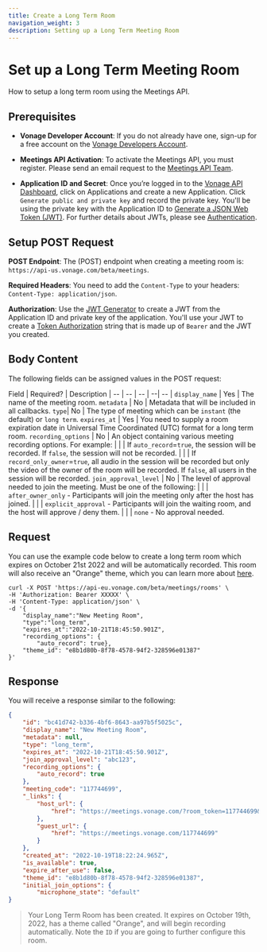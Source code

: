 ```yaml
---
title: Create a Long Term Room
navigation_weight: 3
description: Setting up a Long Term Meeting Room
---
```


# Set up a Long Term Meeting Room

How to setup a long term room using the Meetings API.

## Prerequisites

* **Vonage Developer Account**: If you do not already have one, sign-up for a free account on the [Vonage Developers Account](https://ui.idp.vonage.com/ui/auth/registration?icid=tryitfree_adpdocs_nexmodashbdfreetrialsignup_inpagelink).

* **Meetings API Activation**: To activate the Meetings API, you must register. Please send an email request to the [Meetings API Team](mailto:meetings-api@vonage.com).

* **Application ID and Secret**: Once you’re logged in to the [Vonage API Dashboard](https://dashboard.nexmo.com), click on Applications and create a new Application. Click  `Generate public and private key` and record the private key. You'll be using the private key with the Application ID to [Generate a JSON Web Token (JWT)](https://developer.vonage.com/jwt). For further details about JWTs, please see [Authentication](/concepts/guides/authentication).

## Setup POST Request

**POST Endpoint**: The (POST) endpoint when creating a meeting room is: ``https://api-us.vonage.com/beta/meetings``.

**Required Headers**: You need to add the ``Content-Type`` to your headers: ``Content-Type: application/json``.

**Authorization**: Use the [JWT Generator](https://developer.vonage.com/jwt) to create a JWT from the Application ID and private key of the application. You'll use your JWT to create a [Token Authorization](/concepts/guides/authentication) string that is made up of ``Bearer`` and the JWT you created.

## Body Content

The following fields can be assigned values in the POST request:

Field | Required? | Description |
-- | -- | -- | --| -- |
``display_name`` | Yes | The name of the meeting room.
``metadata`` | No | Metadata that will be included in all callbacks.
``type``| No | The type of meeting which can be ``instant`` (the default) or ``long term``.
``expires_at`` | Yes | You need to supply a room expiration date in Universal Time Coordinated (UTC) format for a long term room.
``recording_options`` | No | An object containing various meeting recording options. For example:
| | | If ``auto_record``=``true``, the session will be recorded. If ``false``, the session will not be recorded.
| | | If ``record_only_owner``=``true``, all audio in the session will be recorded but only the video of the owner of the room will be recorded. If ``false``, all users in the session will be recorded.
``join_approval_level`` | No | The level of approval needed to join the meeting.  Must be one of the following:
| | | `after_owner_only` - Participants will join the meeting only after the host has joined.
| | | `explicit_approval` - Participants will join the waiting room, and the host will approve / deny them.
| | | `none` - No approval needed.

## Request

You can use the example code below to create a long term room which expires on October 21st 2022 and will be automatically recorded. This room will also receive an "Orange" theme, which you can learn more about [here](/_documentation/en/meetings/code-snippets/theme-management.md).

``` curl
curl -X POST 'https://api-eu.vonage.com/beta/meetings/rooms' \
-H 'Authorization: Bearer XXXXX' \
-H 'Content-Type: application/json' \
-d '{
    "display_name":"New Meeting Room",
    "type":"long_term",
    "expires_at":"2022-10-21T18:45:50.901Z", 
    "recording_options": {
        "auto_record": true}, 
    "theme_id": "e8b1d80b-8f78-4578-94f2-328596e01387"
}'
```

## Response

You will receive a response similar to the following:

``` json
{
    "id": "bc41d742-b336-4bf6-8643-aa97b5f5025c",
    "display_name": "New Meeting Room",
    "metadata": null,
    "type": "long_term",
    "expires_at": "2022-10-21T18:45:50.901Z",
    "join_approval_level": "abc123",
    "recording_options": {
        "auto_record": true
    },
    "meeting_code": "117744699",
    "_links": {
        "host_url": {
            "href": "https://meetings.vonage.com/?room_token=117744699&participant_token=eyJhbGciOiJIUzI1NiIsInR5cCI6IkpXVCIsImtpZCI6IjYyNjdkNGE5LTlmMTctNGVkYi05MzBmLTJlY2FmMThjODdjOSJ9.eyJwYXJ0aWNpcGFudElkIjoiZmVlNDVmMDItMDhmOC00ZTdmLWE1MjAtZmYwYjYyZGI2NWM3IiwiaWF0IjoxNjM0NjY3NzQ1fQ.CDHtC3nW2B_jIXhfRTPzznH1j7kzcH3-gbL5h9bxIEE"
        },
        "guest_url": {
            "href": "https://meetings.vonage.com/117744699"
        }
    },
    "created_at": "2022-10-19T18:22:24.965Z",
    "is_available": true,
    "expire_after_use": false,
    "theme_id": "e8b1d80b-8f78-4578-94f2-328596e01387",
    "initial_join_options": {
        "microphone_state": "default"
}
```

> Your Long Term Room has been created. It expires on October 19th, 2022, has a theme called "Orange", and will begin recording automatically. Note the ``ID`` if you are going to further configure this room.
